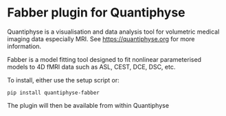 Fabber plugin for Quantiphyse
=============================

Quantiphyse is a visualisation and data analysis tool for volumetric
medical imaging data especially MRI. See https://quantiphyse.org for more
information.

Fabber is a model fitting tool designed to fit nonlinear parameterised 
models to 4D fMRI data such as ASL, CEST, DCE, DSC, etc.

To install, either use the setup script or:

    pip install quantiphyse-fabber

The plugin will then be available from within Quantiphyse
